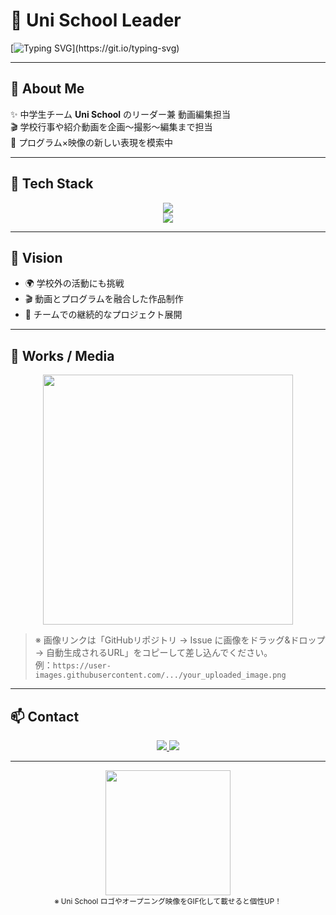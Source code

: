 <!-- Uni School Leader Animated Profile -->

# 🎥 Uni School Leader
[![Typing SVG](https://readme-typing-svg.herokuapp.com?color=%2336BCF7&lines=Hi+there+👋;I'm+a+Video+Editor+and+Leader;Welcome+to+Uni+School+Projects!)](https://git.io/typing-svg)

---

## 🌟 About Me
✨ 中学生チーム **Uni School** のリーダー兼 動画編集担当  
🎬 学校行事や紹介動画を企画〜撮影〜編集まで担当  
🚀 プログラム×映像の新しい表現を模索中  

---

## 🔧 Tech Stack
<div align="center">
  <img src="https://skillicons.dev/icons?i=html,css,js,github,vscode,pr,ae" /><br/>
  <img src="https://skillicons.dev/icons?i=python,cpp,wordpress,figma" />
</div>

---

## 🎯 Vision
- 🌍 学校外の活動にも挑戦  
- 🎬 動画とプログラムを融合した作品制作  
- 🤝 チームでの継続的なプロジェクト展開  

---

## 📸 Works / Media

<p align="center">
  <!-- ここに Issue にアップした画像リンクを貼る -->
  <img src="https://user-images.githubusercontent.com/USERNAME/ISSUEID/your_uploaded_image.png" width="400px"/>
</p>

> ※ 画像リンクは「GitHubリポジトリ → Issue に画像をドラッグ&ドロップ → 自動生成されるURL」をコピーして差し込んでください。  
> 例：`https://user-images.githubusercontent.com/.../your_uploaded_image.png`

---

## 📫 Contact
<p align="center">
  <a href="https://github.com/USERNAME">
    <img src="https://img.shields.io/badge/GitHub-181717?style=for-the-badge&logo=github&logoColor=white"/>
  </a>
  <a href="mailto:yourmail@example.com">
    <img src="https://img.shields.io/badge/Email-D14836?style=for-the-badge&logo=gmail&logoColor=white"/>
  </a>
</p>

---

<div align="center">
  <!-- 自作の小さなGIFを追加したい場合 -->
  <img src="https://user-images.githubusercontent.com/USERNAME/ISSUEID/your_animation.gif" width="200px"/>
  <br/>
  <sub>※ Uni School ロゴやオープニング映像をGIF化して載せると個性UP！</sub>
</div>
